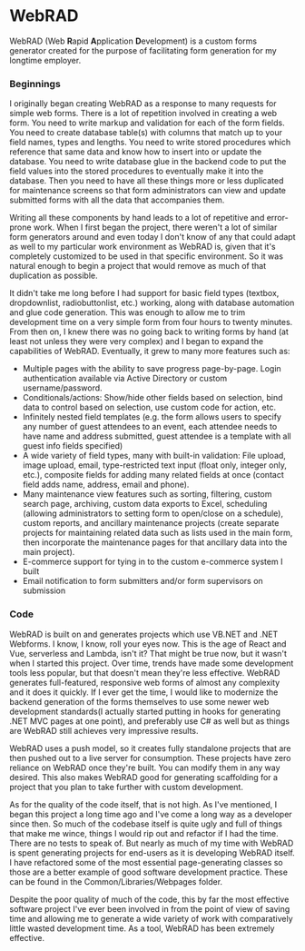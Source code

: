 # WebRAD

WebRAD (Web <strong>R</strong>apid <strong>A</strong>pplication <strong>D</strong>evelopment) is a custom forms generator created for the purpose of facilitating form generation for my longtime employer.

<h3>Beginnings</h3>
I originally began creating WebRAD as a response to many requests for simple web forms.  There is a lot of repetition involved in creating a web form.  You need to write markup and validation for each of the form fields.  You need to create database table(s) with columns that match up to your field names, types and lengths.  You need to write stored procedures which reference that same data and know how to insert into or update the database.  You need to write database glue in the backend code to put the field values into the stored procedures to eventually make it into the database.  Then you need to have all these things more or less duplicated for maintenance screens so that form administrators can view and update submitted forms with all the data that accompanies them.

<p>Writing all these components by hand leads to a lot of repetitive and error-prone work.  When I first began the project, there weren't a lot of similar form generators around and even today I don't know of any that could adapt as well to my particular work environment as WebRAD is, given that it's completely customized to be used in that specific environment.  So it was natural enough to begin a project that would remove as much of that duplication as possible.</p>

It didn't take me long before I had support for basic field types (textbox, dropdownlist, radiobuttonlist, etc.)  working, along with database automation and glue code generation.  This was enough to allow me to trim development time on a very simple form from four hours to twenty minutes.  From then on, I knew there was no going back to writing forms by hand (at least not unless they were very complex) and I began to expand the capabilities of WebRAD.  Eventually, it grew to many more features such as:

<ul>
<li>
Multiple pages with the ability to save progress page-by-page.  Login authentication available via Active Directory or custom username/password.
</li>
<li>
Conditionals/actions:  Show/hide other fields based on selection, bind data to control based on selection, use custom code for action, etc.
</li>
<li>
Infinitely nested field templates (e.g. the form allows users to specify any number of guest attendees to an event, each attendee needs to have name and address submitted, guest attendee is a template with all guest info fields specified)
</li>
<li>
A wide variety of field types, many with built-in validation: File upload, image upload, email, type-restricted text input (float only, integer only, etc.), composite fields for adding many related fields at once (contact field adds name, address, email and phone).
</li>
<li>
Many maintenance view features such as sorting, filtering, custom search page, archiving, custom data exports to Excel, scheduling (allowing administrators to setting form to open/close on a schedule), custom reports, and ancillary maintenance projects (create separate projects for maintaining related data such as lists used in the main form, then incorporate the maintenance pages for that ancillary data into the main project).
</li>
<li>
E-commerce support for tying in to the custom e-commerce system I built
</li>
<li>
Email notification to form submitters and/or form supervisors on submission
</li>
</ul>

<h3>Code</h3>

WebRAD is built on and generates projects which use VB.NET and .NET Webforms.  I know, I know, roll your eyes now.  This is the age of React and Vue, serverless and Lambda, isn't it?  That might be true now, but it wasn't when I started this project.  Over time, trends have made some development tools less popular, but that doesn't mean they're less effective.  WebRAD generates full-featured, responsive web forms of almost any complexity and it does it quickly.  If I ever get the time, I would like to modernize the backend generation of the forms themselves to use some newer web development standards(I actually started putting in hooks for generating .NET MVC pages at one point), and preferably use C# as well but as things are WebRAD still achieves very impressive results.  

WebRAD uses a push model, so it creates fully standalone projects that are then pushed out to a live server for consumption.  These projects have zero reliance on WebRAD once they're built.  You can modify them in any way desired.  This also makes WebRAD good for generating scaffolding for a project that you plan to take further with custom development.

As for the quality of the code itself, that is not high.  As I've mentioned, I began this project a long time ago and I've come a long way as a developer since then.  So much of the codebase itself is quite ugly and full of things that make me wince, things I would rip out and refactor if I had the time.  There are no tests to speak of.  But nearly as much of my time with WebRAD is spent generating projects for end-users as it is developing WebRAD itself.  I have refactored some of the most essential page-generating classes so those are a better example of good software development practice. These can be found in the Common/Libraries/Webpages folder.

Despite the poor quality of much of the code, this by far the most effective software project I've ever been involved in from the point of view of saving time and allowing me to generate a wide variety of work with comparatively little wasted development time.  As a tool, WebRAD has been extremely effective.

